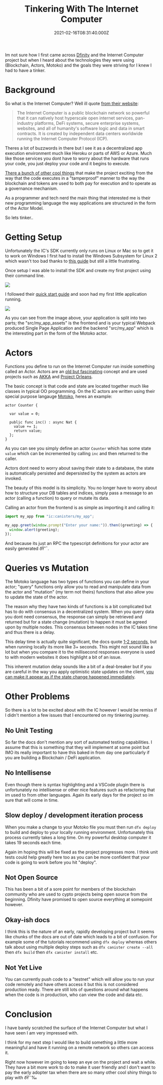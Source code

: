 ﻿---
coverImage: ./header.jpg
date: '2021-02-16T08:31:40.000Z'
tags:
  - tinker
  - blockchain
  - motoko
  - actors
title: Tinkering With The Internet Computer
---

Im not sure how I first came across [Dfinity](dfinity.org) and the Internet Computer project but when I heard about the technologies they were using (Blockchain, Actors, Motoko) and the goals they were striving for I knew I had to have a tinker.

<!-- more -->

# Background

So what is the Internet Computer? Well ill quote [from their website](https://dfinity.org/):

> The Internet Computer is a public blockchain network so powerful that it can natively host hyperscale open internet services, pan-industry platforms, DeFi systems, secure enterprise systems, websites, and all of humanity's software logic and data in smart contracts. It is created by independent data centers worldwide running the Internet Computer Protocol (ICP).

Theres a lot of buzzwords in there but I see it as a decentralized app execution environment much like Heroku or parts of AWS or Azure. Much like those services you dont have to worry about the hardware that runs your code, you just deploy your code and it begins to execute.

[There a bunch of other cool things](https://dfinity.org/faq/) that make the project exciting from the way that the code executes in a "tamperproof" manner to the way the blockchain and tokens are used to both pay for execution and to operate as a governance mechanism.

As a programmer and tech nerd the main thing that interested me is their new programming language the way applications are structured in the form of the Actor Model.

So lets tinker..

# Getting Setup

Unfortunately the IC's SDK currently only runs on Linux or Mac so to get it to work on Windows I first had to install the Windows Subsystem for Linux 2 which wasn't too bad thanks to [this guide](https://www.omgubuntu.co.uk/how-to-install-wsl2-on-windows-10) but still a little frustrating.

Once setup I was able to install the SDK and create my first project using their command line.

![](./ic-terminal1.png)

I followed their [quick start guide](https://sdk.dfinity.org/docs/quickstart/local-quickstart.html) and soon had my first little application running.

![](./hello-world.png)

As you can see from the image above, your application is split into two parts; the "src/my_app_assets" is the frontend and is your typical Webpack produced Single Page Application and the backend "src/my_app" which is the interesting part in the form of the Motoko actor.

# Actors

Functions you define to run on the Internet Computer run inside something called an Actor. Actors are an [old but fascinating](https://www.brianstorti.com/the-actor-model/#:~:text=The%20actor%20model%20is%20a,this%20model%20is%20probably%20Erlang%20.) concept and are used projects such as [AKKA](https://akka.io/) and [Project Orleans](https://dotnet.github.io/orleans/).

The basic concept is that code and state are located together much like classes in typical OO programming. On the IC actors are written using their special purpose langauge [Motoko](https://sdk.dfinity.org/docs/language-guide/motoko.html), heres an example:

```motoko
actor Counter {

  var value = 0;

  public func inc() : async Nat {
    value += 1;
    return value;
  };
}
```

As you can see you simply define an actor `Counter` which has some state `value` which can be incremented by calling `inc` and then returned to the caller.

Actors dont need to worry about saving their state to a database, the state is automatically persisted and depersisted by the system as actors are invoked.

The beauty of this model is its simplicity. You no longer have to worry about how to structure your DB tables and indices, simply pass a message to an actor (calling a function) to query or mutate its data.

Calling an actor from the frontend is as simple as importing it and calling it:

```js
import my_app from "ic:canisters/my_app";

my_app.greet(window.prompt("Enter your name:")).then((greeting) => {
  window.alert(greeting);
});
```

And because its just an RPC the typescript definitions for your actor are easily generated ðŸ’¯.

# Queries vs Mutation

The Motoko language has two types of functions you can define in your actor; "query" functions only allow you to read and manipulate data from the actor and "mutation" (my term not theirs) functions that also allow you to update the state of the actor.

The reason why they have two kinds of functions is a bit complicated but has to do with consensus in a decentralized system. When you query data you dont need consensus, the response can simply be retrieved and returned but for a state change (mutation) to happen it must be agreed upon by multiple nodes. This consensus between nodes in the IC takes time and thus there is a delay.

This delay time is actually quite significant, the docs quote [1-2 seconds](https://dfinity.org/faq/), but when running locally its more like 3+ seconds. This might not sound like a lot but when you compare it to the millisecond responses everyone is used to with modern websites it does highlight a bit of an issue.

This inherent mutation delay sounds like a bit of a deal-breaker but if you are careful in the way you apply optimistic state updates on the client, [you can make it appear as if the state change happened immediately](https://medium.com/dfinity/how-i-built-a-multiplayer-reversi-game-on-the-internet-computer-f67d2fed0fc3).

# Other Problems

So there is a lot to be excited about with the IC however I would be remiss if I didn't mention a few issues that I encountered on my tinkering journey.

## No Unit Testing

So far the docs don't mention any sort of automated testing capabilities. I assume that this is something that they will implement at some point but IMO its really important to have this baked in from day one particularly if you are building a Blockchain / DeFi application.

## No Intellisense

Even though there is syntax highlighting and a VSCode plugin there is unfortunately no intellisense or other nice features such as refactoring that im used to from other languages. Again its early days for the project so im sure that will come in time.

## Slow deploy / development iteration process

When you make a change to your Motoko file you must then run `dfx deploy` to build and deploy to your locally running environment. Unfortunately this process currently takes a long time. On my powerful desktop computer it takes 19 seconds each time.

Again im hoping this will be fixed as the project progresses more. I think unit tests could help greatly here too as you can be more confident that your code is going to work before you hit "deploy".

## Not Open Source

This has been a bit of a sore point for members of the blockchain community who are used to cypto projects being open source from the beginning. Dfinity have promised to open source everything at somepoint however.

## Okay-ish docs

I think this is the nature of an early, rapidly developing project but it seems like chunks of the docs are out of date which leads to a bit of confusion. For example some of the tutorials recommend using `dfx deploy` whereas others talk about using multiple deploy steps such as `dfx canister create --all` then `dfx build` then `dfx canister install` etc.

## Not Yet Live

You can currently push code to a "testnet" which will allow you to run your code remotely and have others access it but this is not considered production ready. There are still lots of questions around what happens when the code is in production, who can view the code and data etc.

# Conclusion

I have barely scratched the surface of the Internet Computer but what I have seen I am very impressed with.

I think for my next step I would like to build something a little more meaningful and have it running on a remote network so others can access it.

Right now however im going to keep an eye on the project and wait a while. They have a bit more work to do to make it user friendly and I don't want to pay the early adopter tax when there are so many other cool shiny things to play with ðŸ˜‰

